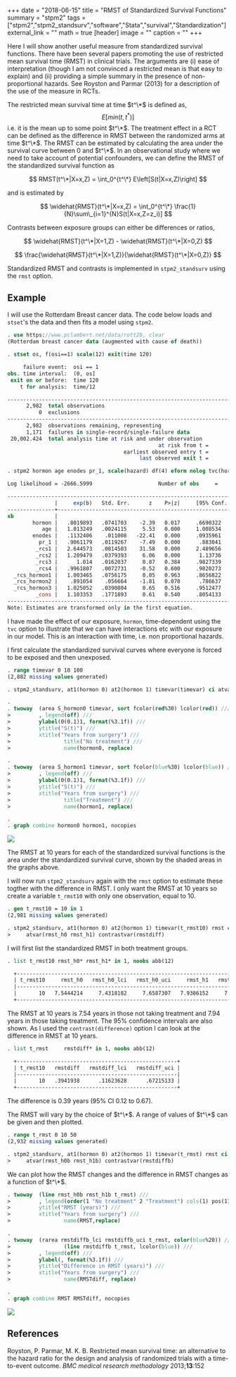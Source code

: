 +++
date = "2018-06-15"
title = "RMST of Standardized Survival Functions"
summary = "stpm2"
tags = ["stpm2","stpm2_standsurv","software","Stata","survival","Standardization"]
external_link = "" 
math = true
[header]
image = ""
caption = ""
+++




Here I will show another useful measure from standardized survival functions. There have been several papers promoting the use of restricted mean survival time (RMST) in clinical trials. The arguments are (i) ease of interpretation (though I am not convinced a restricted mean is that easy to explain) and (ii) providing a simple summary in the presence of non-proportional hazards. See Royston and Parmar (2013) for a description of the use of the measure in RCTs.

The restricted mean survival time at time $t^\*$ is defined as,
$$
E\left[min(t,t^*)\right]
$$
i.e. it is the mean up to some point $t^\*$. The treatment effect in a RCT can be defined as the difference in RMST between the randomized arms at time $t^\*$. The RMST can be estimated by calculating the area under the survival curve between 0 and $t^\*$. In an observational study where we need to take account of potential confounders, we can define the RMST of the standardized survival function as

$$
RMST(t^\*|X=x,Z) = \int_0^{t^\*} E\left[S(t|X=x,Z)\right]
$$

and is estimated by

$$
\widehat{RMST}(t^\*|X=x,Z) = \int_0^{t^\*} \frac{1}{N}\sum\_{i=1}^{N}S(t|X=x,Z=z_i)]
$$

Contrasts between exposure groups can either be differences or ratios,

$$
\widehat{RMST}(t^\*|X=1,Z) - \widehat{RMST}(t^\*|X=0,Z) 
$$


$$
\frac{\widehat{RMST}(t^\*|X=1,Z)}{\widehat{RMST}(t^\*|X=0,Z)}
$$

Standardized RMST and contrasts is implemented in `stpm2_standsurv` using the `rmst` option.

## Example

I will use the Rotterdam Breast cancer data. The code below loads and `stset`'s the data and then fits a model using `stpm2`. 

```stata
. use https://www.pclambert.net/data/rott2b, clear
(Rotterdam breast cancer data (augmented with cause of death))

. stset os, f(osi==1) scale(12) exit(time 120)

     failure event:  osi == 1
obs. time interval:  (0, os]
 exit on or before:  time 120
    t for analysis:  time/12

------------------------------------------------------------------------------
      2,982  total observations
          0  exclusions
------------------------------------------------------------------------------
      2,982  observations remaining, representing
      1,171  failures in single-record/single-failure data
 20,002.424  total analysis time at risk and under observation
                                                at risk from t =         0
                                     earliest observed entry t =         0
                                          last observed exit t =        10

. stpm2 hormon age enodes pr_1, scale(hazard) df(4) eform nolog tvc(hormon) dftvc(3)

Log likelihood = -2666.5999                     Number of obs     =      2,982

--------------------------------------------------------------------------------
               |     exp(b)   Std. Err.      z    P>|z|     [95% Conf. Interval]
---------------+----------------------------------------------------------------
xb             |
        hormon |   .8019893   .0741703    -2.39   0.017     .6690322     .961369
           age |   1.013249   .0024115     5.53   0.000     1.008534    1.017987
        enodes |   .1132406    .011008   -22.41   0.000     .0935961    .1370082
          pr_1 |   .9061179   .0119267    -7.49   0.000      .883041    .9297979
         _rcs1 |   2.644573   .0814503    31.58   0.000     2.489656    2.809129
         _rcs2 |   1.209479   .0379393     6.06   0.000      1.13736    1.286172
         _rcs3 |      1.014   .0162037     0.87   0.384     .9827339    1.046262
         _rcs4 |   .9961807   .0072731    -0.52   0.600     .9820273    1.010538
  _rcs_hormon1 |   1.003465   .0756175     0.05   0.963     .8656822    1.163176
  _rcs_hormon2 |    .891054    .056664    -1.81   0.070      .786637    1.009331
  _rcs_hormon3 |   1.025052   .0390804     0.65   0.516     .9512477    1.104583
         _cons |   1.103353   .1771893     0.61   0.540     .8054133    1.511508
--------------------------------------------------------------------------------
Note: Estimates are transformed only in the first equation.

```

I have made the effect of our exposure, `hormon`, time-dependent using the `tvc` option to illustrate that we can have interactions etc with our exposure in our model. This is an interaction with time, i.e. non proportional hazards.


I first calculate the standardized survival curves where everyone is forced to be exposed and then unexposed.

```stata
. range timevar 0 10 100
(2,882 missing values generated)

. stpm2_standsurv, at1(hormon 0) at2(hormon 1) timevar(timevar) ci atvar(S_hormon0 S_hormon1)

. 
. twoway  (area S_hormon0 timevar, sort fcolor(red%30) lcolor(red)) ///
>         , legend(off) ///
>         ylabel(0(0.1)1, format(%3.1f)) ///
>         ytitle("S(t)") ///
>         xtitle("Years from surgery") ///
>                 title("No treatment") ///
>                 name(hormon0, replace)

. 
. twoway  (area S_hormon1 timevar, sort fcolor(blue%30) lcolor(blue)) ///
>         , legend(off) ///
>         ylabel(0(0.1)1, format(%3.1f)) ///
>         ytitle("S(t)") ///
>         xtitle("Years from surgery") ///
>                 title("Treatment") ///
>                 name(hormon1, replace)

.                 
. graph combine hormon0 hormon1, nocopies         

```


![](/statasvg/stpm2_standsurv_rmst_stand.svg)

The RMST at 10 years for each of the standardized survival functions is the area under the standardized survival curve, shown by the shaded areas in the graphs above.

I will now run `stpm2_standsurv` again with the `rmst` option to estimate these togther with the difference in RMST. I only want the RMST at 
10 years so create a variable `t_rmst10` with only one observation, equal to 10.

```stata
. gen t_rmst10 = 10 in 1
(2,981 missing values generated)

. stpm2_standsurv, at1(hormon 0) at2(hormon 1) timevar(t_rmst10) rmst ci contrast(difference) ///
>     atvar(rmst_h0 rmst_h1) contrastvar(rmstdiff)

```

I will first list the standardized RMST in both treatment groups.

```stata
. list t_rmst10 rmst_h0* rmst_h1* in 1, noobs abb(12) 

  +------------------------------------------------------------------------------------------+
  | t_rmst10     rmst_h0   rmst_h0_lci   rmst_h0_uci     rmst_h1   rmst_h1_lci   rmst_h1_uci |
  |------------------------------------------------------------------------------------------|
  |       10   7.5444214     7.4318182     7.6587307   7.9386152     7.6870964     8.1983635 |
  +------------------------------------------------------------------------------------------+

```

The RMST at 10 years is 7.54 years in those not taking treatment and 7.94 years in those taking treatment. The 95% confidence
intervals are also shown. As I used the `contrast(difference)` option I can look at the difference in RMST at 10 years.

```stata
. list t_rmst     rmstdiff* in 1, noobs abb(12)

  +---------------------------------------------------+
  | t_rmst10   rmstdiff   rmstdiff_lci   rmstdiff_uci |
  |---------------------------------------------------|
  |       10   .3941938      .11623628      .67215133 |
  +---------------------------------------------------+

```

The difference is 0.39 years (95% CI 0.12 to 0.67).


The RMST will vary by the choice of $t^\*$. A range of values of $t^\*$ can be given and then plotted. 


```stata
. range t_rmst 0 10 50
(2,932 missing values generated)

. stpm2_standsurv, at1(hormon 0) at2(hormon 1) timevar(t_rmst) rmst ci contrast(difference) ///
>     atvar(rmst_h0b rmst_h1b) contrastvar(rmstdiffb)

```

We can plot how the RMST changes and the difference in RMST changes as a function of $t^\*$.

```stata
. twoway  (line rmst_h0b rmst_h1b t_rmst) ///
>         , legend(order(1 "No treatment" 2 "Treatment") cols(1) pos(11)) ///
>         ytitle("RMST (years)") ///
>         xtitle("Years from surgery") ///
>                 name(RMST,replace)

. 
. twoway  (rarea rmstdiffb_lci rmstdiffb_uci t_rmst, color(blue%20)) ///
>                 (line rmstdiffb t_rmst, lcolor(blue)) ///
>         , legend(off) ///
>         ylabel(, format(%3.1f)) ///
>         ytitle("Difference in RMST (years)") ///
>         xtitle("Years from surgery") ///
>                 name(RMSTdiff, replace)

.                 
. graph combine RMST RMSTdiff, nocopies

```


![](/statasvg/stpm2_standsurv_RMST_diff.svg)

## References

Royston, P. Parmar, M. K. B. Restricted mean survival time: an alternative to the hazard ratio for the design and analysis of randomized trials with a time-to-event outcome. 
*BMC medical research methodology* 2013;**13**:152
